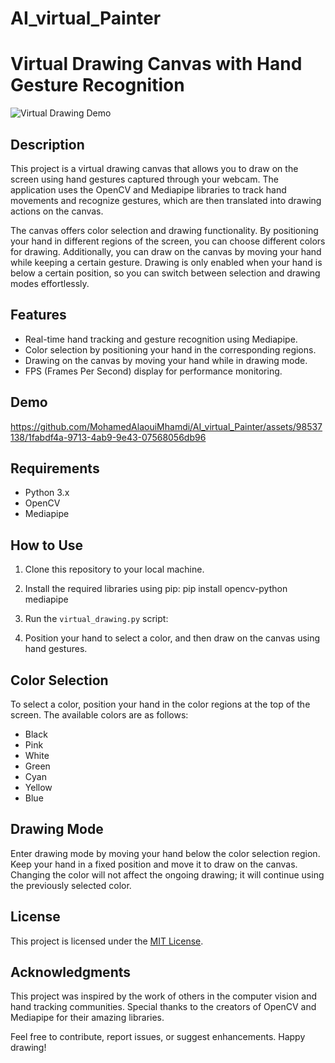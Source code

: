 # AI_virtual_Painter
# Virtual Drawing Canvas with Hand Gesture Recognition

![Virtual Drawing Demo](demo.gif)

## Description

This project is a virtual drawing canvas that allows you to draw on the screen using hand gestures captured through your webcam. The application uses the OpenCV and Mediapipe libraries to track hand movements and recognize gestures, which are then translated into drawing actions on the canvas.

The canvas offers color selection and drawing functionality. By positioning your hand in different regions of the screen, you can choose different colors for drawing. Additionally, you can draw on the canvas by moving your hand while keeping a certain gesture. Drawing is only enabled when your hand is below a certain position, so you can switch between selection and drawing modes effortlessly.

## Features

- Real-time hand tracking and gesture recognition using Mediapipe.
- Color selection by positioning your hand in the corresponding regions.
- Drawing on the canvas by moving your hand while in drawing mode.
- FPS (Frames Per Second) display for performance monitoring.

## Demo


https://github.com/MohamedAlaouiMhamdi/AI_virtual_Painter/assets/98537138/1fabdf4a-9713-4ab9-9e43-07568056db96


## Requirements

- Python 3.x
- OpenCV
- Mediapipe

## How to Use

1. Clone this repository to your local machine.
2. Install the required libraries using pip:
   pip install opencv-python mediapipe
3. Run the `virtual_drawing.py` script:

4. Position your hand to select a color, and then draw on the canvas using hand gestures.

## Color Selection

To select a color, position your hand in the color regions at the top of the screen. The available colors are as follows:

- Black
- Pink
- White
- Green
- Cyan
- Yellow
- Blue

## Drawing Mode

Enter drawing mode by moving your hand below the color selection region. Keep your hand in a fixed position and move it to draw on the canvas. Changing the color will not affect the ongoing drawing; it will continue using the previously selected color.

## License

This project is licensed under the [MIT License](LICENSE).

## Acknowledgments

This project was inspired by the work of others in the computer vision and hand tracking communities. Special thanks to the creators of OpenCV and Mediapipe for their amazing libraries.

Feel free to contribute, report issues, or suggest enhancements. Happy drawing!
